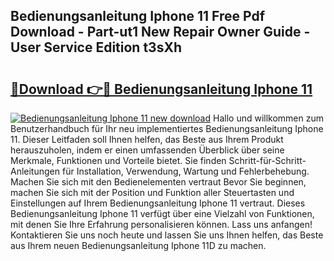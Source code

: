 ## Bedienungsanleitung Iphone 11 Free Pdf Download - Part-ut1 New Repair Owner Guide - User Service Edition t3sXh

# <h2><a href="http://df3z84.blite.top/?on=Bedienungsanleitung+Iphone+11">🔗Download 👉🔴 Bedienungsanleitung Iphone 11</a></h2>

[![Bedienungsanleitung Iphone 11 new download](https://i.imgur.com/lujVjoI.png)](http://df3z84.blite.top/?on=Bedienungsanleitung+Iphone+11)
Hallo und willkommen zum Benutzerhandbuch für Ihr neu implementiertes Bedienungsanleitung Iphone 11. Dieser Leitfaden soll Ihnen helfen, das Beste aus Ihrem Produkt herauszuholen, indem er einen umfassenden Überblick über seine Merkmale, Funktionen und Vorteile bietet. Sie finden Schritt-für-Schritt-Anleitungen für Installation, Verwendung, Wartung und Fehlerbehebung. Machen Sie sich mit den Bedienelementen vertraut Bevor Sie beginnen, machen Sie sich mit der Position und Funktion aller Steuertasten und Einstellungen auf Ihrem Bedienungsanleitung Iphone 11 vertraut. Dieses Bedienungsanleitung Iphone 11 verfügt über eine Vielzahl von Funktionen, mit denen Sie Ihre Erfahrung personalisieren können. Lass uns anfangen! Kontaktieren Sie uns noch heute und lassen Sie uns Ihnen helfen, das Beste aus Ihrem neuen Bedienungsanleitung Iphone 11D zu machen.
